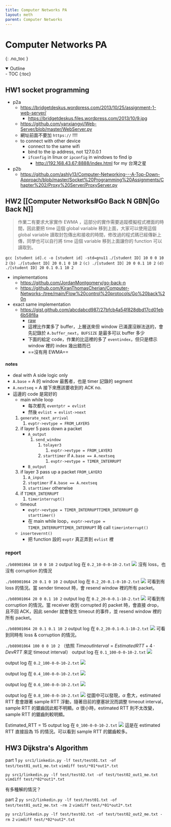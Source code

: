 ```yaml
---
title: Computer Networks PA
layout: meth
parent: Computer Networks
---
```

# Computer Networks PA
{: .no_toc }

<details open markdown="block">
  <summary>
    Outline
  </summary>
- TOC
{:toc}
</details>

## HW1 socket programming
- p2a
	- https://bridgetdeskus.wordpress.com/2013/10/25/assignment-1-web-server/
		- https://bridgetdeskus.files.wordpress.com/2013/10/9.jpg
	- https://github.com/yanxiangyi/Web-Server/blob/master/WebServer.py
	- 網址前面不要加 `https://` !!!!
	- to connect with other device
		- connect to the same wifi
		- bind to the ip address, not 127.0.0.1
		- `ifconfig` in linux or `ipconfig` in windows to find ip
			- http://192.168.43.67:8888/index.html for my 台灣之星
- p2b
	- https://github.com/ashly13/Computer-Networking---A-Top-Down-Approach/blob/master/Socket%20Programming%20Assignments/Chapter%202/Proxy%20Server/ProxyServer.py

## HW2 [[Computer Networks#Go Back N GBN|Go Back N]]

> 作業二有要求大家實作 EWMA ，這部分的實作需要追蹤模擬程式裡面的時間，因此要把 time 這個 global variable 移到上面，大家可以使用這個 global variable 讀取封包傳出和接收的時間，修改過的程式碼已經傳新上傳，同學也可以自行將 time 這個 variable 移到上面讓你的 function 可以讀取到。

`gcc [student id].c -o [student id] -std=gnu11`
`./[student ID] 10 0 0 10 2`
`(b) ./[student ID] 20 0.1 0 10 2`
`(c) ./[student ID] 20 0 0.1 10 2`
`(d) ./[student ID] 20 0.1 0.1 10 2`


- implementations
	- https://github.com/JordanMontgomery/go-back-n
	- https://github.com/KiranThomasCherian/Computer-Networks-/tree/main/Flow%20control%20protocols/Go%20back%20n
- exact same implementation
	- https://gist.github.com/abcdabcd987/27bfcb4a54f828dbd17cd01eb6b58f8a
		- [raw](https://gist.githubusercontent.com/abcdabcd987/27bfcb4a54f828dbd17cd01eb6b58f8a/raw/f7b80c66cce08ed018276d6aee395f861ddc7293/prog2_gbn.c)
		- 這裡比作業多了 buffer，上層送來但 window 已滿還沒辦法送的，會先記錄於 `A.buffer_next`，`BUFSIZE` 是最多可以 buffer 多少
		- 下面的給定 code，作業的比這裡的多了 `eventindex`，但只是標示 window 裡的 index 幾出錯而已
		- ==沒有用 EWMA==

#### notes
- deal with A side logic only
- `A.base` = A 的 window 最舊者，也是 timer 記錄的 segment
- `A.nextseq` = A 接下來應該要收到的 ACK no.
- 這邊的 code 是寫好的
	- main while loop
		- 每次都先 `eventptr = evlist`
		- 然後 `evlist = evlist->next`
	1. `generate_next_arrival`
		1. `evptr->evtype = FROM_LAYER5`
	2. if layer 5 pass down a packet
		- `A_output`
			1. `send_window`
				1. `tolayer3`
					1. `evptr->evtype = FROM_LAYER3`
				2. `starttimer` if `A.base == A.nextseq`
					1. `evptr->evtype = TIMER_INTERRUPT`
		- `B_output`
	3. if layer 3 pass up a packet `FROM_LAYER3`
		1. `A_input`
		2. `stoptimer` if `A.base == A.nextseq`
		3. `starttimer` otherwise
	4. if `TIMER_INTERRUPT`
		1. `timerinterrupt()`
	- timeout
		- `evptr->evtype = TIMER_INTERRUPTTIMER_INTERRUPT` @ `starttimer()`
		- 在 main while loop，`evptr->evtype = TIMER_INTERRUPTTIMER_INTERRUPT` 時 call `timerinterrupt()`
	- `insertevernt()`
		- 把 function 設的 `evptr` 真正弄到 `evlist` 裡

### report
`./b08901064 10 0 0 10 2`
output log 在 `0.2_10-0-0-10-2.txt`
![](https://i.imgur.com/A5UF6Ea.png)
沒有 loss，也沒有 corruption 的情況

`./b08901064 20 0.1 0 10 2`
output log 在 `0.2_20-0.1-0-10-2.txt`
![](https://i.imgur.com/KRgnxSX.png)
可看到有 loss 的情況。當 sender timeout 時，會 resend window 裡的所有 packet。

`./b08901064 20 0 0.1 10 2`
output log 在 `0.2_20-0-0.1-10-2.txt`
![](https://i.imgur.com/7ROXvUy.png)
可看到有 corruption 的情況。當 receiver 收到 corrupted 的 packet 時，會直接 drop，且不回 ACK，因此 sender 就會發生 timeout 的事件，並 resend window 裡的所有 packet。

 `./b08901064 20 0.1 0.1 10 2`
output log 在 `0.2_20-0.1-0.1-10-2.txt`
![](https://i.imgur.com/RmBgtjj.png)
可看到同時有 loss & corruption 的情況。

`./b08901064 100 0 0 10 2`
（依照 $TimeoutInterval = EstimatedRTT+4\cdot DevRTT$ 來定 timeout interval）
output log 在 `0.1_100-0-0-10-2.txt`
![](https://i.imgur.com/WzMJDXF.png)

output log 在 `0.2_100-0-0-10-2.txt`
![](https://i.imgur.com/WW8lnFz.png)

output log 在 `0.4_100-0-0-10-2.txt`
![](https://i.imgur.com/ne8AyGx.png)

output log 在 `0.6_100-0-0-10-2.txt`
![](https://i.imgur.com/MffgilZ.png)

output log 在 `0.8_100-0-0-10-2.txt`
![](https://i.imgur.com/PjIVoyN.png)
從圖中可以發現，$\alpha$ 愈大，estimated RTT 愈會跟著 sample RTT 浮動，隨著目前的壅塞狀況而調整 timeout interval，sample RTT 的鋸齒因此較不明顯。$\alpha$ 很小時，estimated RTT 則不太改變，sample RTT 的鋸齒則較明顯。

Estimated_RTT = 15
output log 在 `0_100-0-0-10-2.txt`
![](https://i.imgur.com/ZbzgUaz.png)
這是在 estimated RTT 直接設為 15 的情況。可以看到 sample RTT 的鋸齒較多。


## HW3 Dijkstra's Algorithm
part 1
`py src1/linkedin.py -lf test/test01.txt -of test/test01_out1_me.txt`
`vimdiff test/*01*out1*.txt`

`py src1/linkedin.py -lf test/test02.txt -of test/test02_out1_me.txt`
`vimdiff test/*02*out1*.txt`

有多種解的情況？

part 2
`py src2/linkedin.py -lf test/test01.txt -of test/test01_out2_me.txt -rm 2`
`vimdiff test/*01*out2*.txt`

`py src2/linkedin.py -lf test/test02.txt -of test/test02_out2_me.txt -rm 2`
`vimdiff test/*02*out2*.txt`

